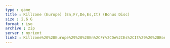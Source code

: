 ```yaml
---
type : game
title : Killzone (Europe) (En,Fr,De,Es,It) (Bonus Disc)
size : 2.6 G
format : iso
archive : zip
server : myrient
link2 : Killzone%20%28Europe%29%20%28En%2CFr%2CDe%2CEs%2CIt%29%20%28Bonus%20Disc%29
---
```

